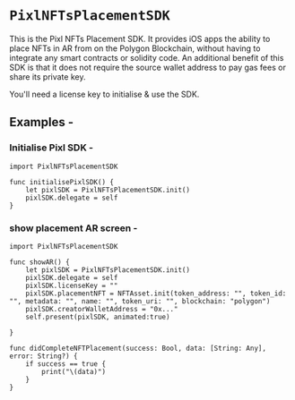 # ``PixlNFTsPlacementSDK``

This is the Pixl NFTs Placement SDK. It provides iOS apps the ability to place NFTs in AR from on the Polygon Blockchain, without having to integrate any smart contracts or solidity code.
An additional benefit of this SDK is that it does not require the source wallet address to pay gas fees or share its private key.

You'll need a license key to initialise & use the SDK.

## Examples -

### Initialise Pixl SDK -
```
import PixlNFTsPlacementSDK

func initialisePixlSDK() {
    let pixlSDK = PixlNFTsPlacementSDK.init()
    pixlSDK.delegate = self
}
```

### show placement AR screen -
```
import PixlNFTsPlacementSDK

func showAR() {
    let pixlSDK = PixlNFTsPlacementSDK.init()
    pixlSDK.delegate = self
    pixlSDK.licenseKey = ""
    pixlSDK.placementNFT = NFTAsset.init(token_address: "", token_id: "", metadata: "", name: "", token_uri: "", blockchain: "polygon")
    pixlSDK.creatorWalletAddress = "0x..."
    self.present(pixlSDK, animated:true)

}

func didCompleteNFTPlacement(success: Bool, data: [String: Any], error: String?) {
    if success == true {
        print("\(data)")
    }
}
```

